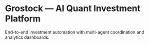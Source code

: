 # Grostock — AI Quant Investment Platform
End-to-end investment automation with multi-agent coordination and analytics dashboards.